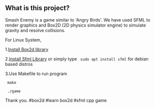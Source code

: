 ## What is this project?
Smash Enemy is a game similar to 'Angry Birds'.
We have used SFML to render graphics and Box2D (2D physics simulator engine) to simulate gravity and resolve collisions.

For Linux System,

1.[Install Box2d library](https://github.com/erincatto/box2d/releases/tag/v2.3.0)

2.[Install Sfml Library](https://www.sfml-dev.org/files/SFML-2.5.1-linux-gcc-64-bit.tar.gz)
  or simply type <code> sudo apt install sfml</code > for debian based distros
  
3.Use Makefile to run program

  <code> make </code> 
  
  <code> ./game </code>
  
  Thank you.
  #box2d
  #learn box2d
  #sfml cpp game
